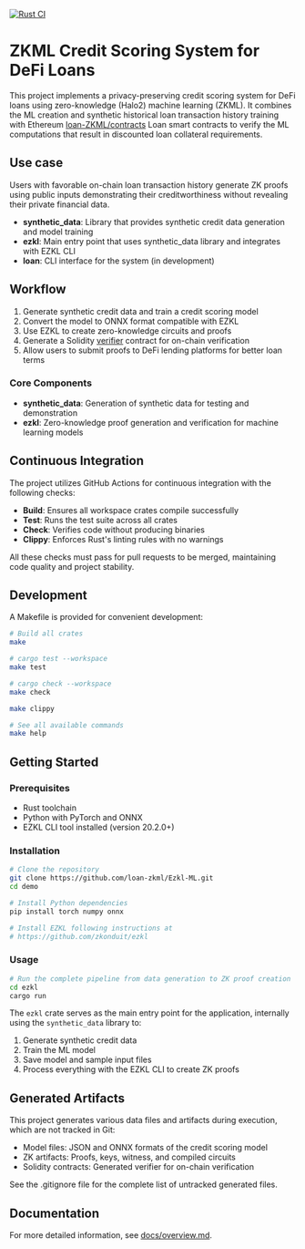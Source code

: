 [![Rust CI](https://github.com/loan-zkml/demo/actions/workflows/ci.yml/badge.svg)](https://github.com/loan-zkml/demo/actions/workflows/ci.yml)

# ZKML Credit Scoring System for DeFi Loans

This project implements a privacy-preserving credit scoring system for DeFi loans using zero-knowledge (Halo2) machine learning (ZKML).
It combines the ML creation and synthetic historical loan transaction history training with Ethereum [loan-ZKML/contracts](https://github.com/loan-ZKML/contracts) Loan smart contracts to verify the ML computations that result in discounted loan collateral requirements.

## Use case
Users with favorable on-chain loan transaction history generate ZK proofs using public inputs demonstrating their creditworthiness without revealing their private financial data.

- **synthetic_data**: Library that provides synthetic credit data generation and model training
- **ezkl**: Main entry point that uses synthetic_data library and integrates with EZKL CLI
- **loan**: CLI interface for the system (in development)

## Workflow

1. Generate synthetic credit data and train a credit scoring model
2. Convert the model to ONNX format compatible with EZKL
3. Use EZKL to create zero-knowledge circuits and proofs
4. Generate a Solidity [verifier](https://github.com/Loan-ZKML/contracts/blob/39f2a849f0a502cd2dc19422fc579e98e03e3f41/src/ZKCreditVerifier.sol#L43) contract  for on-chain verification
5. Allow users to submit proofs to DeFi lending platforms for better loan terms

### Core Components

- **synthetic_data**: Generation of synthetic data for testing and demonstration
- **ezkl**: Zero-knowledge proof generation and verification for machine learning models

## Continuous Integration

The project utilizes GitHub Actions for continuous integration with the following checks:

- **Build**: Ensures all workspace crates compile successfully
- **Test**: Runs the test suite across all crates
- **Check**: Verifies code without producing binaries
- **Clippy**: Enforces Rust's linting rules with no warnings

All these checks must pass for pull requests to be merged, maintaining code quality and project stability.

## Development

A Makefile is provided for convenient development:

```bash
# Build all crates
make

# cargo test --workspace
make test

# cargo check --workspace
make check

make clippy

# See all available commands
make help
```

## Getting Started

### Prerequisites

- Rust toolchain
- Python with PyTorch and ONNX
- EZKL CLI tool installed (version 20.2.0+)

### Installation

```bash
# Clone the repository
git clone https://github.com/loan-zkml/Ezkl-ML.git
cd demo

# Install Python dependencies
pip install torch numpy onnx

# Install EZKL following instructions at
# https://github.com/zkonduit/ezkl
```

### Usage

```bash
# Run the complete pipeline from data generation to ZK proof creation
cd ezkl
cargo run
```

The `ezkl` crate serves as the main entry point for the application, internally using the `synthetic_data` library to:
1. Generate synthetic credit data
2. Train the ML model
3. Save model and sample input files
4. Process everything with the EZKL CLI to create ZK proofs

## Generated Artifacts

This project generates various data files and artifacts during execution, which are not tracked in Git:

- Model files: JSON and ONNX formats of the credit scoring model
- ZK artifacts: Proofs, keys, witness, and compiled circuits 
- Solidity contracts: Generated verifier for on-chain verification

See the .gitignore file for the complete list of untracked generated files.

## Documentation

For more detailed information, see [docs/overview.md](docs/overview.md).
